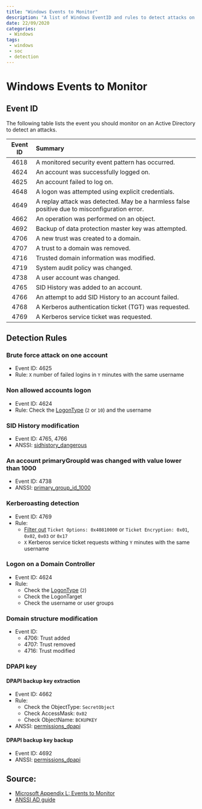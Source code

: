 ```yaml
---
title: "Windows Events to Monitor"
description: "A list of Windows EventID and rules to detect attacks on an Active Directory"
date: 22/09/2020
categories:
 - Windows
tags:
 - windows
 - soc
 - detection
---
```


# Windows Events to Monitor


## Event ID

The following table lists the event you should monitor on an Active Directory to
detect an attacks.

| Event ID | Summary
|:--------:|:------------------------------------------------------------------|
| 4618     | A monitored security event pattern has occurred.
| 4624     | An account was successfully logged on.                            |
| 4625     | An account failed to log on.                                      |
| 4648     | A logon was attempted using explicit credentials.                 |
| 4649     | A replay attack was detected. May be a harmless false positive due to misconfiguration error.
| 4662     | An operation was performed on an object.
| 4692     | Backup of data protection master key was attempted.
| 4706     | A new trust was created to a domain.
| 4707     | A trust to a domain was removed.
| 4716     | Trusted domain information was modified.
| 4719     | System audit policy was changed.
| 4738     | A user account was changed.
| 4765     | SID History was added to an account.
| 4766     | An attempt to add SID History to an account failed.
| 4768     | A Kerberos authentication ticket (TGT) was requested.
| 4769     | A Kerberos service ticket was requested.


## Detection Rules

### Brute force attack on one account

- Event ID: 4625
- Rule: `X` number of failed logins in `Y` minutes with the same username


### Non allowed accounts logon

- Event ID: 4624
- Rule: Check the [LogonType](http://techgenix.com/logon-types/) (`2` or `10`) and the username


### SID History modification

- Event ID: 4765, 4766
- ANSSI: [sidhistory_dangerous](https://www.cert.ssi.gouv.fr/uploads/guide-ad.html#sidhistory_dangerous)


### An account primaryGroupId was changed with value lower than 1000

- Event ID: 4738
- ANSSI: [primary_group_id_1000](https://www.cert.ssi.gouv.fr/uploads/guide-ad.html#primary_group_id_1000)


### Kerberoasting detection

- Event ID: 4769
- Rule:
    - [Filter out](https://adsecurity.org/?p=3458) `Ticket Options: 0x40810000` or `Ticket Encryption: 0x01`, `0x02`, `0x03` or `0x17`
    - `X` Kerberos service ticket requests withing `Y` minutes with the same username


### Logon on a Domain Controller

- Event ID: 4624
- Rule:
    - Check the [LogonType](http://techgenix.com/logon-types/) (`2`)
    - Check the LogonTarget
    - Check the username or user groups


### Domain structure modification

- Event ID:
    - 4706: Trust added
    - 4707: Trust removed
    - 4716: Trust modified


### DPAPI key

#### DPAPI backup key extraction

- Event ID: 4662
- Rule:
    - Check the ObjectType: `SecretObject`
    - Check AccessMask: `0x02`
    - Check ObjectName: `BCKUPKEY`
- ANSSI: [permissions_dpapi](https://www.cert.ssi.gouv.fr/uploads/guide-ad.html#permissions_dpapi)

#### DPAPI backup key backup

- Event ID: 4692
- ANSSI: [permissions_dpapi](https://www.cert.ssi.gouv.fr/uploads/guide-ad.html#permissions_dpapi)


## Source:

- [Microsoft Appendix L: Events to Monitor](https://docs.microsoft.com/en-us/windows-server/identity/ad-ds/plan/appendix-l--events-to-monitor)
- [ANSSI AD guide](https://www.cert.ssi.gouv.fr/uploads/guide-ad.html)
